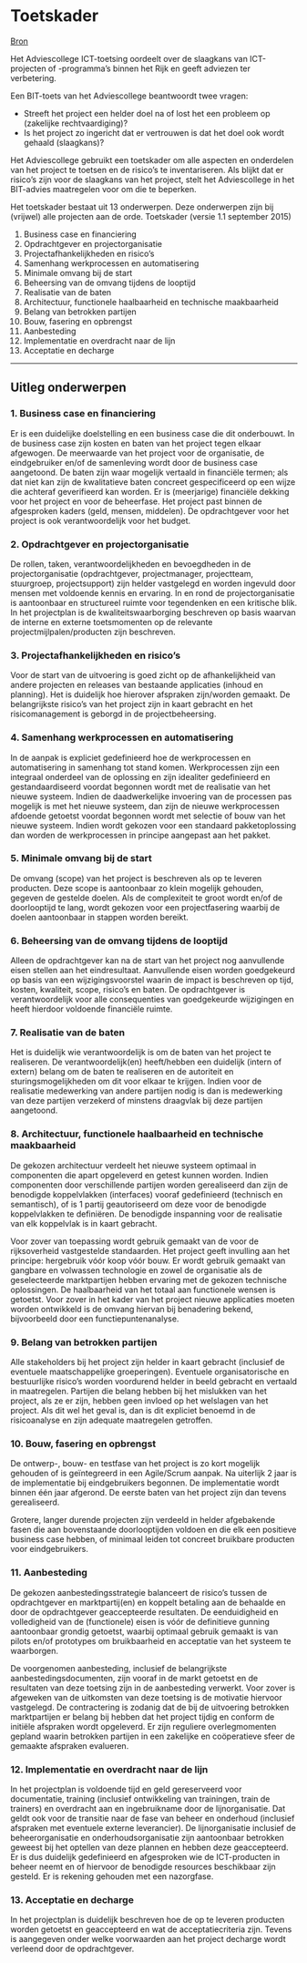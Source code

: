 # Toetskader

[Bron](https://www.adviescollegeicttoetsing.nl/onze-werkwijze/toetskader/het-toetskader)

Het Adviescollege ICT-toetsing oordeelt over de slaagkans van ICT-projecten of -programma’s binnen het Rijk en geeft adviezen ter verbetering.

Een BIT-toets van het Adviescollege beantwoordt twee vragen:

- Streeft het project een helder doel na of lost het een probleem op (zakelijke rechtvaardiging)?
- Is het project zo ingericht dat er vertrouwen is dat het doel ook wordt gehaald (slaagkans)?

Het Adviescollege gebruikt een toetskader om alle aspecten en onderdelen van het project te toetsen en de risico’s te inventariseren. Als blijkt dat er risico’s zijn voor de slaagkans van het project, stelt het Adviescollege in het BIT-advies maatregelen voor om die te beperken.

Het toetskader bestaat uit 13 onderwerpen. Deze onderwerpen zijn bij (vrijwel) alle projecten aan de orde. Toetskader (versie 1.1 september 2015)

1. Business case en financiering
2. Opdrachtgever en projectorganisatie
3. Projectafhankelijkheden en risico’s
4. Samenhang werkprocessen en automatisering
5. Minimale omvang bij de start
6. Beheersing van de omvang tijdens de looptijd
7. Realisatie van de baten
8. Architectuur, functionele haalbaarheid en technische maakbaarheid
9. Belang van betrokken partijen
10. Bouw, fasering en opbrengst
11. Aanbesteding
12. Implementatie en overdracht naar de lijn
13. Acceptatie en decharge

<hr>

## Uitleg onderwerpen

### 1. Business case en financiering

  Er is een duidelijke doelstelling en een business case die dit onderbouwt. In de business case zijn kosten en baten van het project tegen elkaar afgewogen. De meerwaarde van het project voor de organisatie, de eindgebruiker en/of de samenleving wordt door de business case aangetoond. De baten zijn waar mogelijk vertaald in financiële termen; als dat niet kan zijn de kwalitatieve baten concreet gespecificeerd op een wijze die achteraf geverifieerd kan worden. Er is (meerjarige) financiële dekking voor het project en voor de beheerfase. Het project past binnen de afgesproken kaders (geld, mensen, middelen). De opdrachtgever voor het project is ook verantwoordelijk voor het budget.

### 2. Opdrachtgever en projectorganisatie

  De rollen, taken, verantwoordelijkheden en bevoegdheden in de projectorganisatie (opdrachtgever, projectmanager, projectteam, stuurgroep, projectsupport) zijn helder vastgelegd en worden ingevuld door mensen met voldoende kennis en ervaring. In en rond de projectorganisatie is aantoonbaar en structureel ruimte voor tegendenken en een kritische blik. In het projectplan is de kwaliteitswaarborging beschreven op basis waarvan de interne en externe toetsmomenten op de relevante projectmijlpalen/producten zijn beschreven.

### 3. Projectafhankelijkheden en risico’s

  Voor de start van de uitvoering is goed zicht op de afhankelijkheid van andere projecten en releases van bestaande applicaties (inhoud en planning). Het is duidelijk hoe hierover afspraken zijn/worden gemaakt. De belangrijkste risico’s van het project zijn in kaart gebracht en het risicomanagement is geborgd in de projectbeheersing.

### 4. Samenhang werkprocessen en automatisering

  In de aanpak is expliciet gedefinieerd hoe de werkprocessen en automatisering in samenhang tot stand komen. Werkprocessen zijn een integraal onderdeel van de oplossing en zijn idealiter gedefinieerd en gestandaardiseerd voordat begonnen wordt met de realisatie van het nieuwe systeem. Indien de daadwerkelijke invoering van de processen pas mogelijk is met het nieuwe systeem, dan zijn de nieuwe werkprocessen afdoende getoetst voordat begonnen wordt met selectie of bouw van het nieuwe systeem. Indien wordt gekozen voor een standaard pakketoplossing dan worden de werkprocessen in principe aangepast aan het pakket.

### 5. Minimale omvang bij de start

  De omvang (scope) van het project is beschreven als op te leveren producten. Deze scope is aantoonbaar zo klein mogelijk gehouden, gegeven de gestelde doelen. Als de complexiteit te groot wordt en/of de doorlooptijd te lang, wordt gekozen voor een projectfasering waarbij de doelen aantoonbaar in stappen worden bereikt.

### 6. Beheersing van de omvang tijdens de looptijd

  Alleen de opdrachtgever kan na de start van het project nog aanvullende eisen stellen aan het eindresultaat. Aanvullende eisen worden goedgekeurd op basis van een wijzigingsvoorstel waarin de impact is beschreven op tijd, kosten, kwaliteit, scope, risico’s en baten. De opdrachtgever is verantwoordelijk voor alle consequenties van goedgekeurde wijzigingen en heeft hierdoor voldoende financiële ruimte.

### 7. Realisatie van de baten

  Het is duidelijk wie verantwoordelijk is om de baten van het project te realiseren. De verantwoordelijk(en) heeft/hebben een duidelijk (intern of extern) belang om de baten te realiseren en de autoriteit en sturingsmogelijkheden om dit voor elkaar te krijgen. Indien voor de realisatie medewerking van andere partijen nodig is dan is medewerking van deze partijen verzekerd of minstens draagvlak bij deze partijen aangetoond.

### 8. Architectuur, functionele haalbaarheid en technische maakbaarheid

  De gekozen architectuur verdeelt het nieuwe systeem optimaal in componenten die apart opgeleverd en getest kunnen worden. Indien componenten door verschillende partijen worden gerealiseerd dan zijn de benodigde koppelvlakken (interfaces) vooraf gedefinieerd (technisch en semantisch), of is 1 partij geautoriseerd om deze voor de benodigde koppelvlakken te definiëren. De benodigde inspanning voor de realisatie van elk koppelvlak is in kaart gebracht.

  Voor zover van toepassing wordt gebruik gemaakt van de voor de rijksoverheid vastgestelde standaarden. Het project geeft invulling aan het principe: hergebruik vóór koop vóór bouw. Er wordt gebruik gemaakt van gangbare en volwassen technologie en zowel de organisatie als de geselecteerde marktpartijen hebben ervaring met de gekozen technische oplossingen. De haalbaarheid van het totaal aan functionele wensen is getoetst. Voor zover in het kader van het project nieuwe applicaties moeten worden ontwikkeld is de omvang hiervan bij benadering bekend, bijvoorbeeld door een functiepuntenanalyse.

### 9. Belang van betrokken partijen

  Alle stakeholders bij het project zijn helder in kaart gebracht (inclusief de eventuele maatschappelijke groeperingen). Eventuele organisatorische en bestuurlijke risico’s worden voordurend helder in beeld gebracht en vertaald in maatregelen. Partijen die belang hebben bij het mislukken van het project, als ze er zijn, hebben geen invloed op het welslagen van het project. Als dit wel het geval is, dan is dit expliciet benoemd in de risicoanalyse en zijn adequate maatregelen getroffen.

### 10. Bouw, fasering en opbrengst

  De ontwerp-, bouw- en testfase van het project is zo kort mogelijk gehouden of is geïntegreerd in een Agile/Scrum aanpak. Na uiterlijk 2 jaar is de implementatie bij eindgebruikers begonnen. De implementatie wordt binnen één jaar afgerond. De eerste baten van het project zijn dan tevens gerealiseerd.

  Grotere, langer durende projecten zijn verdeeld in helder afgebakende fasen die aan bovenstaande doorlooptijden voldoen en die elk een positieve business case hebben, of minimaal leiden tot concreet bruikbare producten voor eindgebruikers.

### 11. Aanbesteding

  De gekozen aanbestedingsstrategie balanceert de risico’s tussen de opdrachtgever en marktpartij(en) en koppelt betaling aan de behaalde en door de opdrachtgever geaccepteerde resultaten. De eenduidigheid en volledigheid van de (functionele) eisen is vóór de definitieve gunning aantoonbaar grondig getoetst, waarbij optimaal gebruik gemaakt is van pilots en/of prototypes om bruikbaarheid en acceptatie van het systeem te waarborgen.

  De voorgenomen aanbesteding, inclusief de belangrijkste aanbestedingsdocumenten, zijn vooraf in de markt getoetst en de resultaten van deze toetsing zijn in de aanbesteding verwerkt. Voor zover is afgeweken van de uitkomsten van deze toetsing is de motivatie hiervoor vastgelegd. De contractering is zodanig dat de bij de uitvoering betrokken marktpartijen er belang bij hebben dat het project tijdig en conform de initiële afspraken wordt opgeleverd. Er zijn reguliere overlegmomenten gepland waarin betrokken partijen in een zakelijke en coöperatieve sfeer de gemaakte afspraken evalueren.

### 12. Implementatie en overdracht naar de lijn

  In het projectplan is voldoende tijd en geld gereserveerd voor documentatie, training (inclusief ontwikkeling van trainingen, train de trainers) en overdracht aan en ingebruikname door de lijnorganisatie. Dat geldt ook voor de transitie naar de fase van beheer en onderhoud (inclusief afspraken met eventuele externe leverancier). De lijnorganisatie inclusief de beheerorganisatie en onderhoudsorganisatie zijn aantoonbaar betrokken geweest bij het optellen van deze plannen en hebben deze geaccepteerd. Er is dus duidelijk gedefinieerd en afgesproken wie de ICT-producten in beheer neemt en of hiervoor de benodigde resources beschikbaar zijn gesteld. Er is rekening gehouden met een nazorgfase.

### 13. Acceptatie en decharge

  In het projectplan is duidelijk beschreven hoe de op te leveren producten worden getoetst en geaccepteerd en wat de acceptatiecriteria zijn. Tevens is aangegeven onder welke voorwaarden aan het project decharge wordt verleend door de opdrachtgever.

